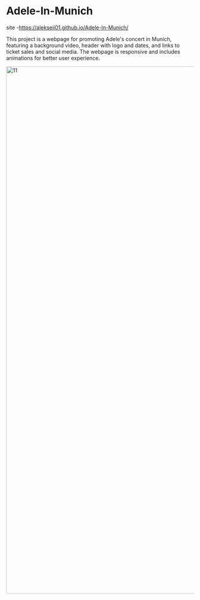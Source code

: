 # Adele-In-Munich

site -https://alekseii01.github.io/Adele-In-Munich/

This project is a webpage for promoting Adele's concert in Munich, featuring a background video, header with logo and dates, and links to ticket sales and social media. The webpage is responsive and includes animations for better user experience.

<img width="1416" alt="11" src="https://github.com/Alekseii01/Adele-In-Munich/assets/147060086/abc0eec7-a27e-4350-a5d8-8b3abfa41317">
